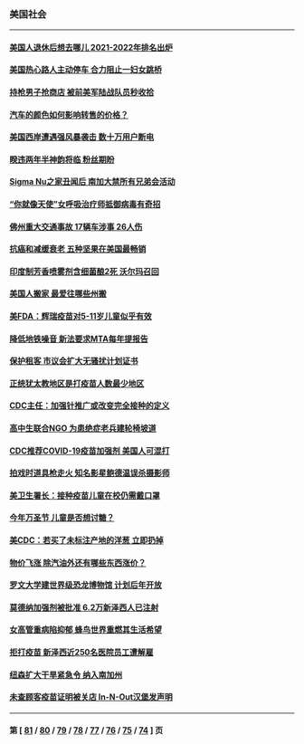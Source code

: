 ### 美国社会
---
#### [美国人退休后想去哪儿 2021-2022年排名出炉](../../pages/ncid1078160/n13328332.md) 
#### [美国热心路人主动停车 合力阻止一妇女跳桥](../../pages/ncid1078160/n13327853.md) 
#### [持枪男子抢商店 被前美军陆战队员秒收拾](../../pages/ncid1078160/n13327896.md) 
#### [汽车的颜色如何影响转售的价格？](../../pages/ncid1078160/n13327749.md) 
#### [美国西岸遭遇强风暴袭击 数十万用户断电](../../pages/ncid1078160/n13327240.md) 
#### [睽违两年半神韵将临 粉丝期盼](../../pages/ncid1078160/n13327253.md) 
#### [Sigma Nu之家丑闻后 南加大禁所有兄弟会活动](../../pages/ncid1078160/n13326962.md) 
#### [“你就像天使”女呼吸治疗师抵御病毒有奇招](../../pages/ncid1078160/n13326753.md) 
#### [佛州重大交通事故 17辆车涉事 26人伤](../../pages/ncid1078160/n13326152.md) 
#### [抗癌和减缓衰老 五种坚果在美国最畅销](../../pages/ncid1078160/n13323638.md) 
#### [印度制芳香喷雾剂含细菌酿2死 沃尔玛召回](../../pages/ncid1078160/n13325246.md) 
#### [美国人搬家 最爱往哪些州搬](../../pages/ncid1078160/n13324683.md) 
#### [美FDA：辉瑞疫苗对5-11岁儿童似乎有效](../../pages/ncid1078160/n13324181.md) 
#### [降低地铁噪音 新法要求MTA每年提报告](../../pages/ncid1078160/n13323881.md) 
#### [保护租客 市议会扩大无骚扰计划证书](../../pages/ncid1078160/n13323902.md) 
#### [正统犹太教地区是打疫苗人数最少地区](../../pages/ncid1078160/n13323885.md) 
#### [CDC主任：加强针推广或改变完全接种的定义](../../pages/ncid1078160/n13323418.md) 
#### [高中生联合NGO 为患绝症老兵建轮椅坡道](../../pages/ncid1078160/n13322032.md) 
#### [CDC推荐COVID-19疫苗加强剂 美国人可混打](../../pages/ncid1078160/n13322614.md) 
#### [拍戏时道具枪走火 知名影星鲍德温误杀摄影师](../../pages/ncid1078160/n13321891.md) 
#### [美卫生署长：接种疫苗儿童在校仍需戴口罩](../../pages/ncid1078160/n13321349.md) 
#### [今年万圣节 儿童是否想讨糖？](../../pages/ncid1078160/n13321421.md) 
#### [美CDC：若买了未标注产地的洋葱 立即扔掉](../../pages/ncid1078160/n13320935.md) 
#### [物价飞涨 除汽油外还有哪些东西涨价？](../../pages/ncid1078160/n13321170.md) 
#### [罗文大学建世界级恐龙博物馆 计划后年开放](../../pages/ncid1078160/n13320997.md) 
#### [莫德纳加强剂被批准 6.2万新泽西人已注射](../../pages/ncid1078160/n13320566.md) 
#### [女高管重病陷抑郁 蜂鸟世界重燃其生活希望](../../pages/ncid1078160/n13319708.md) 
#### [拒打疫苗 新泽西近250名医院员工遭解雇](../../pages/ncid1078160/n13320532.md) 
#### [纽森扩大干旱紧急令 纳入南加州](../../pages/ncid1078160/n13319295.md) 
#### [未查顾客疫苗证明被关店 In-N-Out汉堡发声明](../../pages/ncid1078160/n13319226.md) 

---
#### 第 [ [81](./81.md) / [80](./80.md) / [79](./79.md) / [78](./78.md) / [77](./77.md) / [76](./76.md) / [75](./75.md) / [74](./74.md) ] 页
